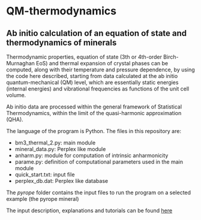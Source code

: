 # QM-thermodynamics

## Ab initio calculation of an equation of state and thermodynamics of minerals

Thermodynamic properties, equation of state (3th or 4th-order Birch-Murnaghan EoS) and thermal expansion of crystal phases can be computed, 
along with their temperature and pressure dependence, by using the code here described, starting from data calculated at the ab initio quantum-mechanical (QM) level, 
which are essentially static energies (internal energies) and vibrational frequencies as functions of the unit cell volume.

Ab initio data are processed within the general framework of Statistical Thermodynamics, within the limit of the quasi-harmonic approximation (QHA).

The language of the program is Python. The files in this repository are:

- bm3_thermal_2.py: main module
- mineral_data.py:  Perplex like module
- anharm.py:        module for computation of intrinsic anharmonicity
- parame.py:        definition of computational parameters used in the main module
- quick_start.txt:  input file
- perplex_db.dat:   Perplex like database

The *pyrope* folder contains the input files to run the program on a selected example (the pyrope mineral)

The input description, explanations and tutorials can be found [here](https://qm-thermodynamics.readthedocs.io/en/main/>) 
